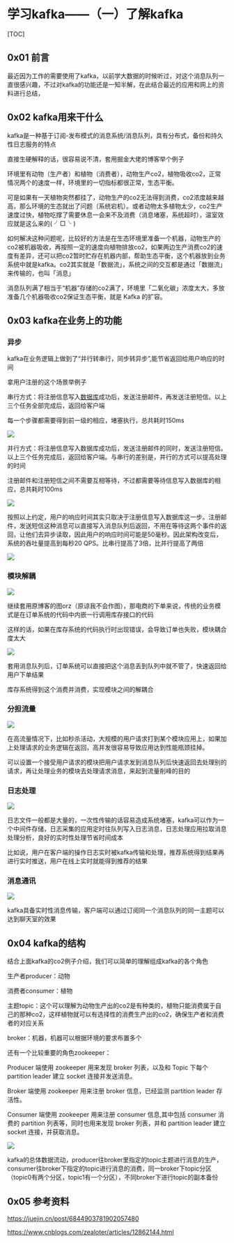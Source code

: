 # 学习kafka——（一）了解kafka

[TOC]

## 0x01 前言

最近因为工作的需要使用了kafka，以前学大数据的时候听过，对这个消息队列一直很感兴趣，不过对kafka的功能还是一知半解，在此结合最近的应用和网上的资料进行总结，

## 0x02 kafka用来干什么

kafka是一种基于订阅-发布模式的消息系统/消息队列，具有分布式，备份和持久性日志服务的特点

直接生硬解释的话，很容易说不清，套用掘金大佬的博客举个例子

环境里有动物（生产者）和植物（消费者），动物生产co2，植物吸收co2，正常情况两个的速度一样，环境里的一切指标都很正常，生态平衡。

可是如果有一天植物突然都挂了，动物生产的co2无法得到消费，co2浓度越来越高，那么环境的生态就出了问题（系统宕机）。或者动物太多植物太少，co2生产速度过快，植物吃撑了需要休息一会来不及消费（消息堵塞，系统超时），温室效应就是这么来的( ╯□╰ )

如何解决这种问题呢，比较好的方法是在生态环境里准备一个机器，动物生产的co2被机器吸收，再按照一定的速度向植物排放co2，如果两边生产消费co2的速度有差异，还可以把co2暂时贮存在机器内部，帮助生态平衡，这个机器放到业务系统中就是kafka。co2其实就是「数据流」，系统之间的交互都是通过「数据流」来传输的，也叫「消息」

消息队列满了相当于“机器”存储的co2满了，环境里「二氧化碳」浓度太大，多放准备几个机器吸收co2保证生态平衡，就是 Kafka 的扩容。

## 0x03 kafka在业务上的功能

### 异步

kafka在业务逻辑上做到了“并行转串行，同步转异步”,能节省返回给用户响应的时间

拿用户注册的这个场景举例子

串行方式：将注册信息写入[数据库](http://lib.csdn.net/base/mysql)成功后，发送注册邮件，再发送注册短信。以上三个任务全部完成后，返回给客户端

每一个步骤都需要得到前一级的相应，堵塞执行，总共耗时150ms

![](https://cdn.jsdelivr.net/gh/iznilul/img/1645445749271.png)

并行方式：将注册信息写入数据库成功后，发送注册邮件的同时，发送注册短信。以上三个任务完成后，返回给客户端。与串行的差别是，并行的方式可以提高处理的时间

注册邮件和注册短信之间不需要互相等待，不过都需要等待信息写入数据库的相应，总共耗时100ms

![](https://cdn.jsdelivr.net/gh/iznilul/img/1645445751271.png)



按照以上约定，用户的响应时间其实只取决于注册信息写入数据库这一步。注册邮件，发送短信这种消息可以直接写入消息队列后返回，不用在等待这两个事件的返回，让他们去异步读取，因此用户的响应时间可能是50毫秒。因此架构改变后，系统的吞吐量提高到每秒20 QPS。比串行提高了3倍，比并行提高了两倍

![](https://cdn.jsdelivr.net/gh/iznilul/img/1645445753155.png)

### 模块解耦

![](https://cdn.jsdelivr.net/gh/iznilul/img/1645445756328.png)

继续套用原博客的图orz（原谅我不会作图），那电商的下单来说，传统的业务模式是在订单系统的代码中内嵌一行调用库存接口的代码

这样的话，如果在库存系统的代码执行时出现错误，会导致订单也失败，模块耦合度太大

![](https://cdn.jsdelivr.net/gh/iznilul/img/1645445758493.png)

套用消息队列后，订单系统可以直接把这个消息丢到队列中就不管了，快速返回给用户下单结果

库存系统得到这个消费并消费，实现模块之间的解耦合

### 分担流量

![](https://cdn.jsdelivr.net/gh/iznilul/img/1645445764218.jpg)

在高流量情况下，比如秒杀活动，大规模的用户请求打到某个模块应用上，如果加上处理请求的业务逻辑在返回，高并发很容易导致应用达到性能瓶颈挂掉。

可以设置一个接受用户请求的模块把用户请求发到消息队列后快速返回去处理别的请求，再让处理业务的模块去处理请求消息，来起到流量削峰的目的

### 日志处理

![](https://cdn.jsdelivr.net/gh/iznilul/img/1645445760718.png)

日志文件一般都是大量的，一次性传输的话容易造成系统堵塞，kafka可以作为一个中间件存储，日志采集的应用定时往队列写入日志消息，日志处理应用拉取消息处理分析，良好的实时性处理节省时间成本

比如说，用户在客户端的操作日志实时被kafka传输和处理，推荐系统得到结果再进行实时推送，用户在线上实时就能得到推荐的结果

### 消息通讯

![](https://cdn.jsdelivr.net/gh/iznilul/img/1645445762739.png)

kafka具备实时性消息传输，客户端可以通过订阅同一个消息队列的同一主题可以达到聊天室的效果

## 0x04 kafka的结构

结合上面kafka的co2例子介绍，我们可以简单的理解组成kafka的各个角色

生产者producer：动物

消费者consumer：植物

主题topic：这个可以理解为动物生产出的co2是有种类的，植物只能消费属于自己的那种co2，这样植物就可以有选择性的消费生产出的co2，确保生产者和消费者的对应关系

broker：机器，机器可以根据环境的要求布置多个

还有一个比较重要的角色zookeeper：

Producer 端使用 zookeeper 用来发现 broker 列表，以及和 Topic 下每个 partition leader 建立 socket 连接并发送消息。

Broker 端使用 zookeeper 用来注册 broker 信息，已经监测 partition leader 存活性。

 Consumer 端使用 zookeeper 用来注册 consumer 信息,其中包括 consumer 消费的 partition 列表等，同时也用来发现 broker 列表，并和 partition leader 建立 socket 连接，并获取消息。

![](https://user-gold-cdn.xitu.io/2019/2/23/1691a9721608d2e8?imageView2/0/w/1280/h/960/format/webp/ignore-error/1)

kafka的总体数据流动，producer往broker里指定的topic主题进行消息的生产，consumer往broker下指定的topic进行消息的消费，同一broker下topic分区（topic0有两个分区，topic1有一个分区），不同broker下进行topic的副本备份

## 0x05 参考资料

https://juejin.cn/post/6844903781902057480

https://www.cnblogs.com/zealoter/articles/12862144.html

